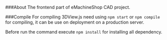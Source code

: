 ###About
The frontend part of eMachineShop CAD project.

###Compile
For compiling 3DView.js need using <code>npm start</code> or <code>npm compile</code> for compiling, it can be use on deployment on a production server.

Before run the command execute <code>npm install</code> for installing all dependency.

